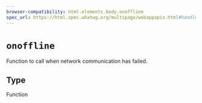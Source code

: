 ```yaml
---
browser-compatibility: html.elements.body.onoffline
spec_url: https://html.spec.whatwg.org/multipage/webappapis.html#handler-window-onoffline
---
```


# `onoffline`

Function to call when network communication has failed.

## Type

Function
